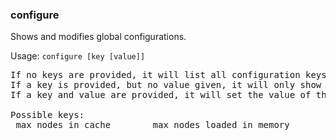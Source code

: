 ### configure
Shows and modifies global configurations.

Usage: `configure [key [value]]`
<pre>
If no keys are provided, it will list all configuration keys and values.
If a key is provided, but no value given, it will only show the value of such key.
If a key and value are provided, it will set the value of that key.

Possible keys:
 max_nodes_in_cache        max nodes loaded in memory
</pre>

